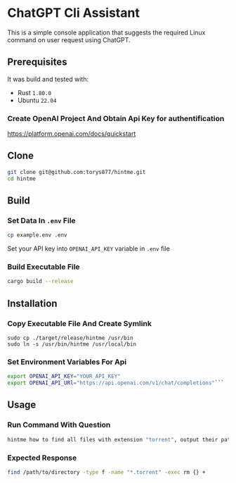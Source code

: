 # ChatGPT Cli Assistant

This is a simple console application that suggests the required Linux command on user request using ChatGPT.

## Prerequisites

It was build and tested with:

+ Rust `1.80.0`
+ Ubuntu `22.04`

### Create OpenAI Project And Obtain Api Key for authentification

https://platform.openai.com/docs/quickstart

## Clone

```bash
git clone git@github.com:torys877/hintme.git
cd hintme

```

## Build

### Set Data In `.env` File

```bash
cp example.env .env
```

Set your API key into `OPENAI_API_KEY` variable in `.env` file

### Build Executable File

```bash
cargo build --release
```

## Installation

### Copy Executable File And Create Symlink

```
sudo cp ./target/release/hintme /usr/bin
sudo ln -s /usr/bin/hintme /usr/local/bin
```

### Set Environment Variables For Api

```bash
export OPENAI_API_KEY="YOUR_API_KEY"
export OPENAI_API_URl="https://api.openai.com/v1/chat/completions"```
``````

## Usage

### Run Command With Question

```bash
hintme how to find all files with extension "torrent", output their paths and delete them?
```

### Expected Response

```bash
find /path/to/directory -type f -name "*.torrent" -exec rm {} +
```

